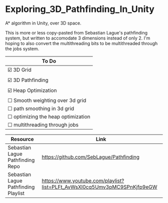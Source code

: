 # Exploring_3D_Pathfinding_In_Unity
 A* algorithm in Unity, over 3D space.
 
 
 This is more or less copy-pasted from Sebastian Lague's pathfinding system, but written to accomodate 3 dimensions instead of only 2. I'm hoping to also convert the multithreading bits to be multithreaded through the jobs system.
 


|To Do|
|-----|
| ☑️ 3D Grid| 
| ☑️ 3D Pathfinding  |
| ☑️ Heap Optimization|
| ☐ Smooth weighting over 3d grid|
| ☐ path smoothing in 3d grid|
| ☐ optimizing the heap optimization|
| ☐ multithreading through jobs|
 
|Resource|Link|
|-----|-------|
|Sebastian Lague Pathfinding Repo| https://github.com/SebLague/Pathfinding|
|Sebastian Lague Pathfinding Playlist| https://www.youtube.com/playlist?list=PLFt_AvWsXl0cq5Umv3pMC9SPnKjfp9eGW|
